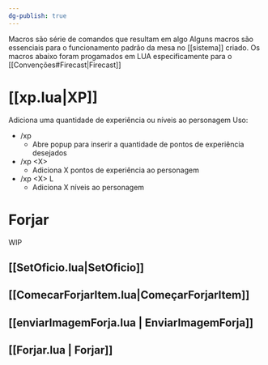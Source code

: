 ```yaml
---
dg-publish: true
---
```

Macros são série de comandos que resultam em algo
Alguns macros são essenciais para o funcionamento padrão da mesa no [[sistema]] criado.
Os macros abaixo foram progamados em LUA especificamente para o [[Convenções#Firecast|Firecast]]
# [[xp.lua|XP]]
Adiciona uma quantidade de experiência ou níveis ao personagem
Uso:
- /xp
	- Abre popup para inserir a quantidade de pontos de experiência desejados
- /xp \<X\>
	- Adiciona X pontos de experiência ao personagem
- /xp \<X\> L
	- Adiciona X níveis ao personagem

# Forjar
WIP
## [[SetOficio.lua|SetOficio]]
## [[ComecarForjarItem.lua|ComeçarForjarItem]]
## [[enviarImagemForja.lua | EnviarImagemForja]]
## [[Forjar.lua | Forjar]]
